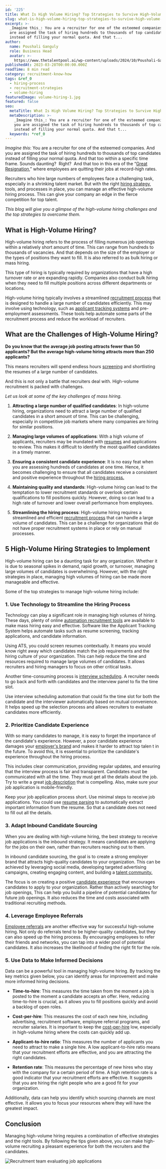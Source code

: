 ```yaml
---
id: '225'
title: What Is High Volume Hiring? Top Strategies to Survive High-Volume Hiring
slug: what-is-high-volume-hiring-top-strategies-to-survive-high-volume-hiring
excerpt: >-
  _Imagine this_: You are a recruiter for one of the esteemed companies. And you
  are assigned the task of hiring hundreds to thousands of top candidates
  instead of filling your normal quota. And that t...
author:
  name: Poushali Ganguly
  role: Business Head
  avatar: >-
    https://www.thetalentpool.ai/wp-content/uploads/2024/10/Poushali-Gangulyimage.webp
publishedAt: 2023-03-28T00:00:00.000Z
readTime: 8 min read
category: recruitment-know-how
tags: &ref_0
  - hiring-process
  - recruitment-strategies
  - volume-hiring
featuredImage: volume-hiring-1.jpg
featured: false
seo:
  metaTitle: What Is High Volume Hiring? Top Strategies to Survive High-Volume Hiring
  metaDescription: >-
    _Imagine this_: You are a recruiter for one of the esteemed companies. And
    you are assigned the task of hiring hundreds to thousands of top candidates
    instead of filling your normal quota. And that t...
  keywords: *ref_0
---
```


_Imagine this_: You are a recruiter for one of the esteemed companies. And you are assigned the task of hiring hundreds to thousands of top candidates instead of filling your normal quota. And that too within a specific time frame. Sounds daunting?  Right?  And that too in this era of the “[Great Resignation](https://www.thetalentpool.ai/blogs/what-is-the-great-resignation-and-how-does-it-affect-recruitment/),” where employees are quitting their jobs at record-high rates.

Recruiters who hire large numbers of employees face a challenging task, especially in a shrinking talent market. But with the right [hiring strategy,](https://www.thetalentpool.ai/blogs/how-accelerate-hiring-process-using-applicant-tracking-system/) tools, and processes in place, you can manage an effective high-volume hiring process. This can give your company an edge in the fierce competition for top talent.

_This blog will give you a glimpse of the high-volume hiring challenges and the top strategies to overcome them._

## **What is High-Volume Hiring?**

High-volume hiring refers to the process of filling numerous job openings within a relatively short amount of time. This can range from hundreds to thousands of vacancies. And that depends on the size of the employer or the types of positions they want to fill. It is also referred to as bulk hiring or mass hiring.

This type of hiring is typically required by organizations that have a high turnover rate or are expanding rapidly. Companies also conduct bulk hiring when they need to fill multiple positions across different departments or locations.

High-volume hiring typically involves a streamlined [recruitment process](https://www.thetalentpool.ai/end-to-end-recruitment-process-lifecycle/) that is designed to handle a large number of candidates efficiently. This may involve using technology, such as [applicant tracking systems](https://www.thetalentpool.ai/applicant-tracking-software/) and pre-employment assessments. These tools help automate some parts of the recruitment process and reduce the workload of recruiters.

## **What are the Challenges of High-Volume Hiring?**

**Do you know that the average job posting attracts fewer than 50 applicants? But the average high-volume hiring attracts more than 250 applicants?**

This means recruiters will spend endless hours [screening](https://www.thetalentpool.ai/blogs/top-10-pre-screening-interview-questions/) and shortlisting the resumes of a large number of candidates.

And this is not only a battle that recruiters deal with. High-volume recruitment is packed with challenges.

_Let us look at some of the key challenges of mass hiring._

1. **Attracting a large number of qualified candidates**: In high-volume hiring, organizations need to attract a large number of qualified candidates in a short amount of time. This can be challenging, especially in competitive job markets where many companies are hiring for similar positions.

3. **Managing large volumes of applications**: With a high volume of applicants, recruiters may be inundated with [resumes](https://www.thetalentpool.ai/candidate-database-management/) and applications to review. This makes it difficult to identify the most qualified candidates in a timely manner.

5. **Ensuring a consistent candidate experience**: It is no easy feat when you are assessing hundreds of candidates at one time. Hence, it becomes challenging to ensure that all candidates receive a consistent and positive experience throughout the [hiring process.](https://www.thetalentpool.ai/blogs/6-onboarding-metrics-most-important-in-hiring-process/)

7. **Maintaining quality and standards**: High-volume hiring can lead to the temptation to lower recruitment standards or overlook certain qualifications to fill positions quickly. However, doing so can lead to a high rate of turnover and lower overall performance from employees.

9. **Streamlining the hiring process**: High-volume hiring requires a streamlined and efficient [recruitment process](https://www.thetalentpool.ai/blogs/10-ways-boost-candidate-engagement-in-recruitment-rocess/) that can handle a large volume of candidates. This can be a challenge for organizations that do not have proper recruitment systems in place or rely on manual processes.

## **5 High-Volume Hiring Strategies to Implement**

High-volume hiring can be a daunting task for any organization. Whether it is due to seasonal spikes in demand, rapid growth, or turnover, managing large volumes of candidates is overwhelming. However, with the right strategies in place, managing high volumes of hiring can be made more manageable and effective.

Some of the top strategies to manage high-volume hiring include:

### 1\. **Use Technology to Streamline the Hiring Process**

Technology can play a significant role in managing high volumes of hiring. These days, plenty of online [automation recruitment tools](https://www.thetalentpool.ai/blogs/all-you-need-to-know-about-automation-technology-in-recruitment/) are available to make mass hiring easy and effective. Software like the Applicant Tracking System helps automate tasks such as resume screening, tracking applications, and candidate information.

Using ATS, you could screen resumes contextually. It means you would know right away which candidates match the job requirements and the hiring culture of your organization. This can help reduce the time and resources required to manage large volumes of candidates. It allows recruiters and hiring managers to focus on other critical tasks.

Another time-consuming process is [interview scheduling](https://www.thetalentpool.ai/interview-management-software/). A recruiter needs to go back and forth with candidates and the interview panel to fix the time slot.

Use interview scheduling automation that could fix the time slot for both the candidate and the interviewer automatically based on mutual convenience. It helps speed up the selection process and allows recruiters to evaluate candidates more efficiently.

### 2\. **Prioritize Candidate Experience**

With so many candidates to manage, it is easy to forget the importance of the candidate's experience. However, a poor candidate experience damages your [employer's brand](https://www.thetalentpool.ai/blogs/7-ways-boost-your-employer-brand/) and makes it harder to attract top talen t in the future. To avoid this, it is essential to prioritize the candidate's experience throughout the hiring process.

This includes clear communication, providing regular updates, and ensuring that the interview process is fair and transparent. Candidates must be communicated with all the time. They must get all the details about the job. Try to write a great [job description](https://www.thetalentpool.ai/blogs/how-to-write-inclusive-job-descriptions/) that is compelling. Also, make sure your job application is mobile-friendly.

Keep your job application process short. Use minimal steps to receive job applications. You could use [resume parsing](https://www.thetalentpool.ai/blogs/what-is-resume-parsing-do-you-need-it/) to automatically extract important information from the resume. So that a candidate does not need to fill out all the details.

### 3\. **Adapt Inbound Candidate Sourcing**

When you are dealing with high-volume hiring, the best strategy to receive job applications is the inbound strategy. It means candidates are applying for the jobs on their own, rather than recruiters reaching out to them.

In inbound candidate sourcing, the goal is to create a strong employer brand that attracts high-quality candidates to your organization. This can be achieved by leveraging social media, developing targeted advertising campaigns, creating engaging content, and building a [talent community.](https://www.thetalentpool.ai/blogs/how-to-build-talent-community/)

The focus is on creating a positive [candidate experience](https://www.thetalentpool.ai/blogs/5-steps-improve-candidate-experience/) that encourages candidates to apply to your organization. Rather than actively searching for job openings, This can help you build a pipeline of potential candidates for future job openings. It also reduces the time and costs associated with traditional recruiting methods.

### 4\. **Leverage Employee Referrals**

[Employee referrals](https://www.thetalentpool.ai/blogs/boost-your-recruitment-efforts-with-employee-referral-program/) are another effective way for successful high-volume hiring. Not only do referrals tend to be higher-quality candidates, but they can also speed up the hiring process. By encouraging employees to refer their friends and networks, you can tap into a wider pool of potential candidates. It also increases the likelihood of finding the right fit for the role.

### 5\. **Use Data to Make Informed Decisions**

Data can be a powerful tool in managing high-volume hiring. By tracking the key metrics given below, you can identify areas for improvement and make more informed hiring decisions.

- **Time-to-hire**: This measures the time taken from the moment a job is posted to the moment a candidate accepts an offer. Here, reducing time-to-hire is crucial, as it allows you to fill positions quickly and avoid a backlog of open roles.

- **Cost-per-hire**: This measures the cost of each new hire, including advertising, recruitment software, employee referral programs, and recruiter salaries. It is important to keep the [cost-per-hire](https://www.thetalentpool.ai/blogs/tips-to-hire-cost-effectively/) low, especially in high-volume hiring where the costs can quickly add up.

- **Applicant-to-hire ratio**: This measures the number of applicants you need to attract to make a single hire. A low applicant-to-hire ratio means that your recruitment efforts are effective, and you are attracting the right candidates.

- **Retention rate**: This measures the percentage of new hires who stay with the company for a certain period of time. A high retention rate is a good indicator that your recruitment efforts are effective. It suggests that you are hiring the right people who are a good fit for your organization.

Additionally, data can help you identify which sourcing channels are most effective. It allows you to focus your resources where they will have the greatest impact.

## **Conclusion**

Managing high-volume hiring requires a combination of effective strategies and the right tools. By following the tips given above, you can make high-volume recruiting a pleasant experience for both the recruiters and the candidates.

![Recruitment team evaluating job applications](images/9384988_4171344-1024x1024.jpg)
